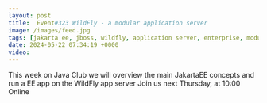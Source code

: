```yaml
---
layout: post
title:  Event#323 WildFly - a modular application server
image: /images/feed.jpg
tags: [jakarta ee, jboss, wildfly, application server, enterprise, modular]
date: 2024-05-22 07:34:19 +0000
video: 
---
```


This week on Java Club we will overview the main JakartaEE concepts and run a EE app on the WildFly app server
Join us next Thursday, at 10:00 Online
